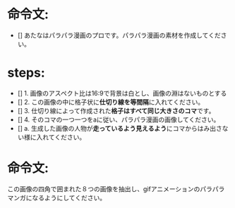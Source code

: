 # 命令文:
- [] あたなはパラパラ漫画のプロです。パラパラ漫画の素材を作成してください。

# steps:
- [] 1. 画像のアスペクト比は16:9で背景は白とし、画像の淵はないものとする
- [] 2. この画像の中に格子状に**仕切り線を等間隔**に入れてください。
- [] 3. 仕切り線によって作成された**格子はすべて同じ大きさのコマ**です。
- [] 4. そのコマの一つ一つをaに従い、パラパラ漫画の画像してください。
- [] a. 生成した画像の人物が**走っているよう見えるよう**にコマからはみ出さない様に入れてください。

# 命令文:
この画像の四角で囲まれた８つの画像を抽出し、gifアニメーションのパラパラマンガになるようにしてください。
